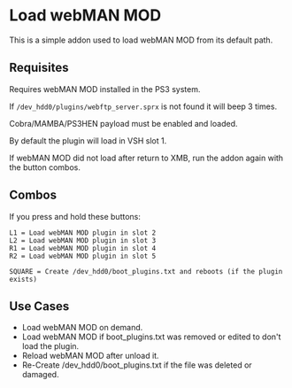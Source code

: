 # Load webMAN MOD

This is a simple addon used to load webMAN MOD from its default path.

## Requisites

Requires webMAN MOD installed in the PS3 system.

If `/dev_hdd0/plugins/webftp_server.sprx` is not found it will beep 3 times.

Cobra/MAMBA/PS3HEN payload must be enabled and loaded.

By default the plugin will load in VSH slot 1.

If webMAN MOD did not load after return to XMB, run the addon again with the button combos.

## Combos

If you press and hold these buttons:
```
L1 = Load webMAN MOD plugin in slot 2
L2 = Load webMAN MOD plugin in slot 3
R1 = Load webMAN MOD plugin in slot 4
R2 = Load webMAN MOD plugin in slot 5

SQUARE = Create /dev_hdd0/boot_plugins.txt and reboots (if the plugin exists)
```

## Use Cases
- Load webMAN MOD on demand.
- Load webMAN MOD if boot_plugins.txt was removed or edited to don't load the plugin.
- Reload webMAN MOD after unload it.
- Re-Create /dev_hdd0/boot_plugins.txt if the file was deleted or damaged.
